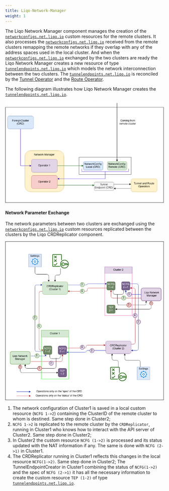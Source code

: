 ```yaml
---
title: Liqo-Network-Manager
weight: 1
---
```


The Liqo Network Manager component manages the creation of the [`networkconfigs.net.liqo.io`](https://github.com/liqotech/liqo/blob/master/apis/net/v1alpha1/networkconfig_types.go) custom resources for the remote clusters. It also processes the [`networkconfigs.net.liqo.io`](https://github.com/liqotech/liqo/blob/master/apis/net/v1alpha1/networkconfig_types.go) received from the remote clusters remapping the remote networks if they overlap with any of the address spaces used in the local cluster. And when the [`networkconfigs.net.liqo.io`](https://github.com/liqotech/liqo/blob/master/apis/net/v1alpha1/networkconfig_types.go) exchanged by the two clusters are ready the Liqo Network Manager creates a new resource of type [`tunnelendpoints.net.liqo.io`](https://github.com/liqotech/liqo/blob/master/apis/net/v1alpha1/tunnel_endpoint_types.go) which models the network interconnection between the two clusters. The [`tunnelendpoints.net.liqo.io`](https://github.com/liqotech/liqo/blob/master/apis/net/v1alpha1/tunnel_endpoint_types.go) is reconciled by the [Tunnel Operator](../gateway#tunnel-operator) and the [Route Operator](../route#route-operator).

The following diagram illustrates how Liqo Network Manager creates the [`tunnelendpoints.net.liqo.io`](https://github.com/liqotech/liqo/blob/master/apis/net/v1alpha1/tunnel_endpoint_types.go).

![Liqo Network Manager Simple Flow](../../../../images/liqonet/liqo-network-manager-simple-flow.png)

#### Network Parameter Exchange

The network parameters between two clusters are exchanged using the [`networkconfigs.net.liqo.io`](https://github.com/liqotech/liqo/blob/master/apis/net/v1alpha1/networkconfig_types.go) custom resources replicated between the clusters by the Liqo CRDReplicator component.

![Liqo Networkconfigs exchange flow](../../../../images/liqonet/networkconfigs-exchange-flow.png)

1. The network configuration of Cluster1 is saved in a local custom resource (`NCFG 1->2`) containing the ClusterID of the remote cluster to whom is  destined. Same step done in Cluster2;
2. `NCFG 1->2` is replicated to the remote cluster by the `CRDReplicator`, running in Cluster1 who knows how to interact with the API server of Cluster2. Same step done in Cluster2;
3. In Cluster2 the custom resource `NCFG (1->2)` is processed and its status updated with the NAT information if any. The same is done with `NCFG (2->1)` in Cluster1.
4. The CRDReplicator running in Cluster1 reflects this changes in the local resource `NCFG(1->2)`. Same step done in Cluster2; The TunnelEndpointCreator in Cluster1 combining the status of `NCFG(1->2)` and the spec of `NCFG (2->1)` it has all the necessary information to create the custom resource `TEP (1-2)` of type [`tunnelendpoints.net.liqo.io`](https://github.com/liqotech/liqo/blob/master/apis/net/v1alpha1/tunnel_endpoint_types.go).
